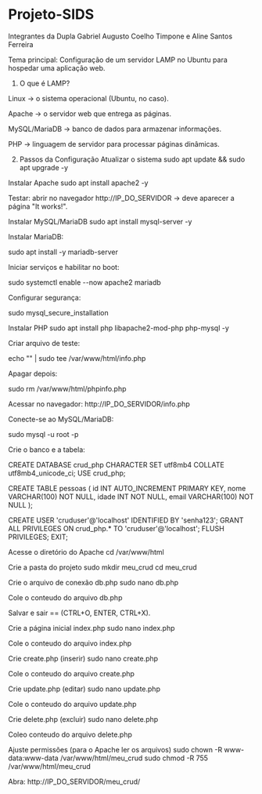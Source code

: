 # Projeto-SIDS

Integrantes da Dupla Gabriel Augusto Coelho Timpone e Aline Santos Ferreira

Tema principal: Configuração de um servidor LAMP no Ubuntu para hospedar uma aplicação web.

1. O que é LAMP?

Linux → o sistema operacional (Ubuntu, no caso).

Apache → o servidor web que entrega as páginas.

MySQL/MariaDB → banco de dados para armazenar informações.

PHP → linguagem de servidor para processar páginas dinâmicas.

2. Passos da Configuração
Atualizar o sistema
sudo apt update && sudo apt upgrade -y

Instalar Apache
sudo apt install apache2 -y


Testar: abrir no navegador http://IP_DO_SERVIDOR → deve aparecer a página "It works!".

Instalar MySQL/MariaDB
sudo apt install mysql-server -y

Instalar MariaDB:

sudo apt install -y mariadb-server

Iniciar serviços e habilitar no boot:

sudo systemctl enable --now apache2 mariadb

Configurar segurança:

sudo mysql_secure_installation

Instalar PHP
sudo apt install php libapache2-mod-php php-mysql -y


Criar arquivo de teste:

echo "<?php phpinfo(); ?>" | sudo tee /var/www/html/info.php

Apagar depois:

sudo rm /var/www/html/phpinfo.php

Acessar no navegador: http://IP_DO_SERVIDOR/info.php


Conecte-se ao MySQL/MariaDB:

sudo mysql -u root -p


Crie o banco e a tabela:

CREATE DATABASE crud_php CHARACTER SET utf8mb4 COLLATE utf8mb4_unicode_ci;
USE crud_php;

CREATE TABLE pessoas (
    id INT AUTO_INCREMENT PRIMARY KEY,
    nome VARCHAR(100) NOT NULL,
    idade INT NOT NULL,
    email VARCHAR(100) NOT NULL
);

CREATE USER 'cruduser'@'localhost' IDENTIFIED BY 'senha123';
GRANT ALL PRIVILEGES ON crud_php.* TO 'cruduser'@'localhost';
FLUSH PRIVILEGES;
EXIT;

Acesse o diretório do Apache
cd /var/www/html

Crie a pasta do projeto
sudo mkdir meu_crud
cd meu_crud

Crie o arquivo de conexão db.php
sudo nano db.php

Cole o conteudo do arquivo db.php

Salvar e sair == (CTRL+O, ENTER, CTRL+X).

Crie a página inicial index.php
sudo nano index.php

Cole o conteudo do arquivo index.php

Crie create.php (inserir)
sudo nano create.php


Cole o conteudo do arquivo create.php

Crie update.php (editar)
sudo nano update.php


Cole o conteudo do arquivo update.php

Crie delete.php (excluir)
sudo nano delete.php


Coleo conteudo do arquivo delete.php

Ajuste permissões (para o Apache ler os arquivos)
sudo chown -R www-data:www-data /var/www/html/meu_crud
sudo chmod -R 755 /var/www/html/meu_crud

Abra:
http://IP_DO_SERVIDOR/meu_crud/
